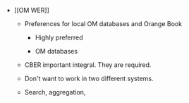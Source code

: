 - [[OM WER]]
	 - Preferences for local OM databases and Orange Book
		 - Highly preferred

		 - OM databases

	 - CBER important integral. They are required.  

	 - Don't want to work in two different systems. 

	 - Search, aggregation, 
